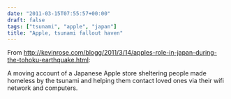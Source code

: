 ```yaml
---
date: "2011-03-15T07:55:57+00:00"
draft: false
tags: ["tsunami", "apple", "japan"]
title: "Apple, tsunami fallout haven"
---
```

From http://kevinrose.com/blogg/2011/3/14/apples-role-in-japan-during-the-tohoku-earthquake.html:

A moving account of a Japanese Apple store sheltering people made homeless by the tsunami and helping them contact loved ones via their wifi network and computers.

